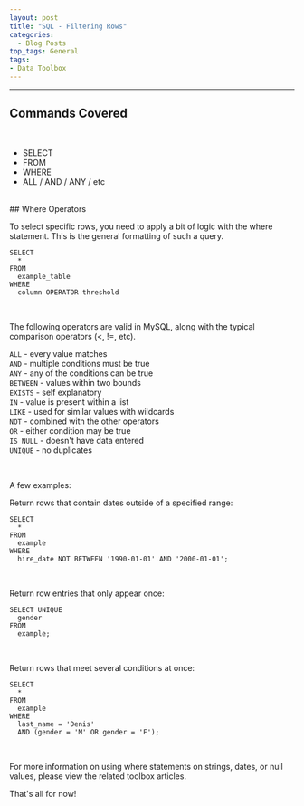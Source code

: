 ```yaml
---
layout: post
title: "SQL - Filtering Rows"
categories:
  - Blog Posts
top_tags: General
tags:
- Data Toolbox
---
```


<hr>

## Commands Covered

<br>

- SELECT
- FROM
- WHERE
- ALL / AND / ANY / etc



<br> 
## Where Operators

To select specific rows, you need to apply a bit of logic with the where statement. This is the general formatting of such a query. 

```
SELECT 
  * 
FROM 
  example_table
WHERE
  column OPERATOR threshold
```

<br> 

The following operators are valid in MySQL, along with the typical comparison operators (<, !=, etc). 


`ALL` - every value matches<br>
`AND` - multiple conditions must be true<br>
`ANY` - any of the conditions can be true<br>
`BETWEEN` - values within two bounds<br>
`EXISTS` - self explanatory<br>
`IN` - value is present within a list<br>
`LIKE` - used for similar values with wildcards<br>
`NOT` - combined with the other operators<br>
`OR` - either condition may be true<br>
`IS NULL` - doesn't have data entered<br>
`UNIQUE` - no duplicates<br>

<br> 

A few examples: 


Return rows that contain dates outside of a specified range:

```
SELECT 
  * 
FROM
  example
WHERE
  hire_date NOT BETWEEN '1990-01-01' AND '2000-01-01';
```

<br> 

Return row entries that only appear once:

```
SELECT UNIQUE
  gender
FROM 
  example;
```

<br> 

Return rows that meet several conditions at once:
```
SELECT
  *
FROM
  example
WHERE
  last_name = 'Denis'
  AND (gender = 'M' OR gender = 'F');
```

<br> 

For more information on using where statements on strings, dates, or null values, please view the related toolbox articles. 

That's all for now!

<br> 
<br> 




